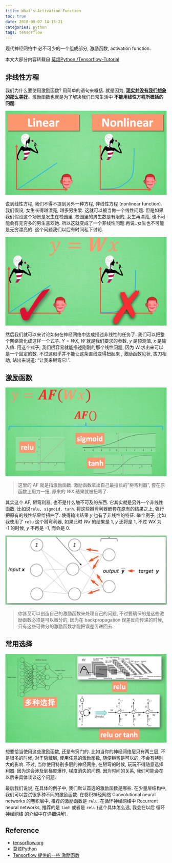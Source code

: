 ```yaml
---
title: What's Activation Function
toc: true
date: 2018-09-07 14:15:21
categories: python
tags: tensorflow
---
```


<script type="text/x-mathjax-config">
  MathJax.Hub.Config({
    extensions: ["tex2jax.js"],
    jax: ["input/TeX"],
    tex2jax: {
      inlineMath: [ ['$','$'], ['\\(','\\)'] ],
      displayMath: [ ['$$','$$']],
      processEscapes: true
    }
  });
</script>
<script type="text/javascript" src="https://cdn.mathjax.org/mathjax/latest/MathJax.js?config=TeX-AMS_HTML,http://myserver.com/MathJax/config/local/local.js">
</script>

现代神经网络中 必不可少的一个组成部分, 激励函数, activation function.

<!-- more -->

本文大部分内容转载自 [莫烦Python /Tensorflow-Tutorial][2]

## 非线性方程 

我们为什么要使用激励函数? 用简单的语句来概括. 就是因为, <span style="TEXT-DECORATION: underline">**现实并没有我们想象的那么美好**</span>。激励函数也就是为了解决我们日常生活中 **不能用线性方程所概括的问题**. 

![Linear function and Nonlinear function][img1]

说到线性方程, 我们不得不提到另外一种方程, 非线性方程 (nonlinear function). 我们假设, 女生长得越漂亮, 越多男生爱. 这就可以被当做一个线性问题. 但是如果我们假设这个场景是发生在校园里. 校园里的男生数是有限的, 女生再漂亮, 也不可能会有无穷多的男生喜欢她. 所以这就变成了一个非线性问题.再说..女生也不可能是无穷漂亮的. 这个问题我们以后有时间私下讨论.

![Linear function -> Activation Function][img2]

然后我们就可以来讨论如何在神经网络中达成描述非线性的任务了. 我们可以把整个网络简化成这样一个式子. $Y = WX$, $W$ 就是我们要求的参数, $y$ 是预测值, $x$ 是输入值. 用这个式子, 我们很容易就能描述刚刚的那个线性问题, 因为 $W$ 求出来可以是一个固定的数. 不过这似乎并不能让这条直线变得扭起来 , 激励函数见状, 拔刀相助, 站出来说道: “让我来掰弯它!”.

## 激励函数

![Activation Function][img3]

> 这里的 AF 就是指激励函数. 激励函数拿出自己最擅长的”掰弯利器”, 套在原函数上用力一扭, 原来的 $WX$ 结果就被扭弯了.
> 
其实这个 AF, 掰弯利器, 也不是什么触不可及的东西. 它其实就是另外一个非线性函数. 比如说`relu, sigmoid, tanh`. 将这些掰弯利器嵌套在原有的结果之上, 强行把原有的线性结果给扭曲了. 使得输出结果 $y$ 也有了非线性的特征. 举个例子, 比如我使用了 `relu` 这个掰弯利器, 如果此时 $Wx$ 的结果是 1, $y$ 还将是 1, 不过 $WX$ 为 -1 的时候, $y$ 不再是 -1, 而会是 0.

<img src="/images/tensorflow/tf-2.6-active5.jpg" width="550" />

> 你甚至可以创造自己的激励函数来处理自己的问题, 不过要确保的是这些激励函数必须是可以微分的, 因为在 backpropagation 误差反向传递的时候, 只有这些可微分的激励函数才能把误差传递回去.

## 常用选择

![Activation Function][img4]

想要恰当使用这些激励函数, 还是有窍门的. 比如当你的神经网络层只有两三层, 不是很多的时候, 对于隐藏层, 使用任意的激励函数, 随便掰弯是可以的, 不会有特别大的影响. 不过, 当你使用特别多层的神经网络, 在掰弯的时候, 玩玩不得随意选择利器. 因为这会涉及到梯度爆炸, 梯度消失的问题. 因为时间的关系, 我们可能会在以后来具体谈谈这个问题.

最后我们说说, 在具体的例子中, 我们默认首选的激励函数是哪些. 在少量层结构中, 我们可以尝试很多种不同的激励函数. 在卷积神经网络 Convolutional neural networks 的卷积层中, 推荐的激励函数是 `relu`. 在循环神经网络中 Recurrent neural networks, 推荐的是 `tanh` 或者是 `relu` (这个具体怎么选, 我会在以后 循环神经网络 的介绍中在详细讲解).

## Reference

- [tensorflow.org][1]
- [莫烦Python][2]
- [Tensorflow 提供的一些 激励函数][3]

[1]: https://www.tensorflow.org/
[2]: https://morvanzhou.github.io/tutorials/machine-learning/tensorflow/
[3]: https://github.com/MorvanZhou/Tensorflow-Tutorial
[4]: https://www.tensorflow.org/versions/0.6.0/api_docs/python/nn.html

[img1]: /images/tensorflow/tf-2.6-active1.png
[img2]: /images/tensorflow/tf-2.6-active2.png
[img3]: /images/tensorflow/tf-2.6-active3.png
[img4]: /images/tensorflow/tf-2.6-active4.png
[img5]: /images/tensorflow/tf-2.6-active5.jpg

